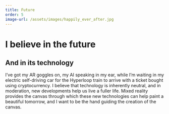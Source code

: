 ```yaml
---
title: Future
order: 5
image-url: /assets/images/happily_ever_after.jpg
---
```


# I believe in the future

## And in its technology

I’ve got my AR goggles on, my AI speaking in my ear, while I’m waiting in my electric self-driving car for the Hyperloop train to arrive with a ticket bought using cryptocurrency. I believe that technology is inherently neutral, and in moderation, new developments help us live a fuller life. Mixed reality provides the canvas through which these new technologies can help paint a beautiful tomorrow, and I want to be the hand guiding the creation of the canvas.
